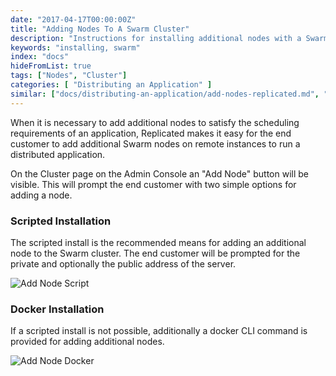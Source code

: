 ```yaml
---
date: "2017-04-17T00:00:00Z"
title: "Adding Nodes To A Swarm Cluster"
description: "Instructions for installing additional nodes with a Swarm cluster"
keywords: "installing, swarm"
index: "docs"
hideFromList: true
tags: ["Nodes", "Cluster"]
categories: [ "Distributing an Application" ]
similar: ["docs/distributing-an-application/add-nodes-replicated.md", "docs/distributing-an-application/add-nodes.md"]
---
```


When it is necessary to add additional nodes to satisfy the scheduling requirements of an application, Replicated makes it easy for the end customer to add additional Swarm nodes on remote instances to run a distributed application.

On the Cluster page on the Admin Console an "Add Node" button will be visible. This will prompt the end customer with two simple options for adding a node.

### Scripted Installation
The scripted install is the recommended means for adding an additional node to the Swarm cluster. The end customer will be prompted for the private and optionally the public address of the server.

![Add Node Script](/images/post-screens/add-node-swarm-script.png)

### Docker Installation
If a scripted install is not possible, additionally a docker CLI command is provided for adding additional nodes.

![Add Node Docker](/images/post-screens/add-node-swarm-docker.png)